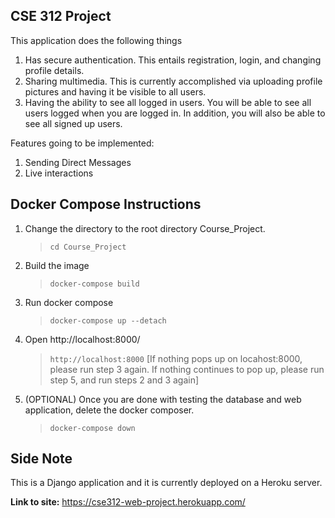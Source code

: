 CSE 312 Project
------

This application does the following things
1) Has secure authentication. This entails registration, login, and changing profile details.
2) Sharing multimedia. This is currently accomplished via uploading profile pictures and having it be visible to all users.
3) Having the ability to see all logged in users. You will be able to see all users logged when you are logged in. In addition, you will also be able to see all signed up users.

Features going to be implemented:
1) Sending Direct Messages
2) Live interactions

## Docker Compose Instructions
1) Change the directory to the root directory Course_Project.
   >`cd Course_Project`

2) Build the image
   >`docker-compose build`
   
3) Run docker compose
   >`docker-compose up --detach`

4) Open http://localhost:8000/
   >`http://localhost:8000`
 [If nothing pops up on locahost:8000, please run step 3 again. If nothing continues to pop up, please run step 5, and run steps 2 and 3 again]

5) (OPTIONAL) Once you are done with testing the database and web application, delete the docker composer.
   >`docker-compose down`
   
## Side Note
This is a Django application and it is currently deployed on a Heroku server.

**Link to site:**
https://cse312-web-project.herokuapp.com/

